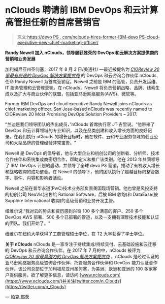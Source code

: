 # nClouds 聘请前 IBM DevOps 和云计算高管担任新的首席营销官

> 原文:[https://devo PS . com/nclouds-hires-former-IBM-devo PS-cloud-executive-new-chief-marketing-officer/](https://devops.com/nclouds-hires-former-ibm-devops-cloud-executive-new-chief-marketing-officer/)

**Randy Newell 加入 nClouds，领导屡获殊荣的 DevOps 和云解决方案提供商的营销和业务发展**

加利福尼亚州圣何塞，2017 年 8 月 2 日/美通社/ —最近被提名为 [*CIOReview 20 家最有前途的 DevOps 解决方案提供商*](https://www.nclouds.com/blog/nclouds-named-to-20-most-promising-devops-solution-providers-by-cioreview/) 的 DevOps 和云咨询合作伙伴 nClouds 任命 Randy Newell 为首席营销官。Newell 之前是 IBM 的高管，负责开发运维、IT 服务管理和云管理营销。在 nClouds，Newell 将负责营销战略、品牌、线索生成以及扩大与商业伙伴的联盟，包括亚马逊网络服务(AWS)、微软等。

Former IBM DevOps and cloud executive Randy Newell joins nClouds as chief marketing officer. San Jose-based nClouds was recently named to CIOReview 20 Most Promising DevOps Solution Providers – 2017.

“兰迪是我们领导团队的杰出成员，”nClouds 首席执行官 JT·吉里说。“他带来了 DevOps 和云计算领域的专业知识，以及在品类创建和收入增长方面的良好记录。在我们执行 nClouds 的增长目标时，他在软件、云和专业服务领域的创业公司和大型品牌的管理经验非常宝贵。"

Newell 是 DevOps 的倡导者，他与大型企业和初创公司的创新者、分析师、技术合作伙伴和系统集成商密切合作，帮助定义和推广该类别。他在 2013 年共同领导了 IBM DevOps 计划的启动，并领导了全球 devo PS 营销，推动了有机收入增长和战略收购的成功整合。在 Newell 的领导下，他的团队执行了超越目标的整合数字、事件、内容和影响者活动。

Newell 之前在普华永道(PwC)技术业务部负责美国现场营销。他也曾是风投支持的初创公司 NeuVis(出售给 Rational Software，后被 IBM 收购)和 DataEase(被 Sapphire International 收购)的高级营销和业务开发主管。

纽维尔说:“我对云的势头和资历感到兴奋 100 多个满意的客户、250 多个 DevOps AWS 部署、500 多个已部署的管道，以及一支拥有深厚技术技能和认证的团队。我们开始了。"

纽维尔在纽约大学获得了工商管理硕士学位，在 T2 大学获得了学士学位。

**关于 nClouds** nClouds 是一家专注于持续集成/持续交付、云基础设施和云迁移的 DevOps 和云咨询合作伙伴。在 2017 年 7 月的中，nClouds 被评为 [*CIOReview 20 家最具潜力的 DevOps 解决方案提供商*](https://www.nclouds.com/blog/nclouds-named-to-20-most-promising-devops-solution-providers-by-cioreview/) 。nClouds 是经过认证的亚马逊网络服务高级咨询合作伙伴、托管服务合作伙伴和 DevOps 能力认证合作伙伴。该公司总部位于加利福尼亚州圣何塞，为美洲、欧洲和亚洲的 100 多家客户提供服务。欲了解更多信息，请访问:[www.nclouds.com](https://www.nclouds.com/)并关注[twitter.com/n_Clouds](https://twitter.com/n_Clouds)

— [帕克·耶茨](https://devops.com/author/parkerdevops-com/)